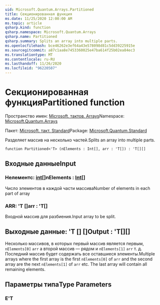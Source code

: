 ```yaml
---
uid: Microsoft.Quantum.Arrays.Partitioned
title: Секционированная функция
ms.date: 11/25/2020 12:00:00 AM
ms.topic: article
qsharp.kind: function
qsharp.namespace: Microsoft.Quantum.Arrays
qsharp.name: Partitioned
qsharp.summary: Splits an array into multiple parts.
ms.openlocfilehash: bce46262e3ef64a43e578098d81c5dd39225915e
ms.sourcegitcommit: a87c1aa8e7453360025e47ba614f25b02ea84ec3
ms.translationtype: MT
ms.contentlocale: ru-RU
ms.lasthandoff: 11/26/2020
ms.locfileid: "96220507"
---
```

# <a name="partitioned-function"></a><span data-ttu-id="90cd8-102">Секционированная функция</span><span class="sxs-lookup"><span data-stu-id="90cd8-102">Partitioned function</span></span>

<span data-ttu-id="90cd8-103">Пространство имен: [Microsoft. тактов. Arrays](xref:Microsoft.Quantum.Arrays)</span><span class="sxs-lookup"><span data-stu-id="90cd8-103">Namespace: [Microsoft.Quantum.Arrays](xref:Microsoft.Quantum.Arrays)</span></span>

<span data-ttu-id="90cd8-104">Пакет: [Microsoft. такт. Standard](https://nuget.org/packages/Microsoft.Quantum.Standard)</span><span class="sxs-lookup"><span data-stu-id="90cd8-104">Package: [Microsoft.Quantum.Standard](https://nuget.org/packages/Microsoft.Quantum.Standard)</span></span>


<span data-ttu-id="90cd8-105">Разделяет массив на несколько частей.</span><span class="sxs-lookup"><span data-stu-id="90cd8-105">Splits an array into multiple parts.</span></span>

```qsharp
function Partitioned<'T> (nElements : Int[], arr : 'T[]) : 'T[][]
```


## <a name="input"></a><span data-ttu-id="90cd8-106">Входные данные</span><span class="sxs-lookup"><span data-stu-id="90cd8-106">Input</span></span>

### <a name="nelements--int"></a><span data-ttu-id="90cd8-107">Нелементс: [int](xref:microsoft.quantum.lang-ref.int)[]</span><span class="sxs-lookup"><span data-stu-id="90cd8-107">nElements : [Int](xref:microsoft.quantum.lang-ref.int)[]</span></span>

<span data-ttu-id="90cd8-108">Число элементов в каждой части массива</span><span class="sxs-lookup"><span data-stu-id="90cd8-108">Number of elements in each part of array</span></span>


### <a name="arr--t"></a><span data-ttu-id="90cd8-109">ARR: 'T []</span><span class="sxs-lookup"><span data-stu-id="90cd8-109">arr : 'T[]</span></span>

<span data-ttu-id="90cd8-110">Входной массив для разбиения.</span><span class="sxs-lookup"><span data-stu-id="90cd8-110">Input array to be split.</span></span>



## <a name="output--t"></a><span data-ttu-id="90cd8-111">Выходные данные: 'T [] []</span><span class="sxs-lookup"><span data-stu-id="90cd8-111">Output : 'T[][]</span></span>

<span data-ttu-id="90cd8-112">Несколько массивов, в которых первый массив является первым, `nElements[0]` `arr` а второй массив — рядом и `nElements[1]` `arr` т. д. Последний массив будет содержать все оставшиеся элементы.</span><span class="sxs-lookup"><span data-stu-id="90cd8-112">Multiple arrays where the first array is the first `nElements[0]` of `arr` and the second array are the next `nElements[1]` of `arr` etc. The last array will contain all remaining elements.</span></span>

## <a name="type-parameters"></a><span data-ttu-id="90cd8-113">Параметры типа</span><span class="sxs-lookup"><span data-stu-id="90cd8-113">Type Parameters</span></span>

### <a name="t"></a><span data-ttu-id="90cd8-114">Е</span><span class="sxs-lookup"><span data-stu-id="90cd8-114">'T</span></span>

